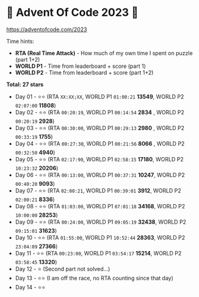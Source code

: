 # 🎁 Advent Of Code 2023 🎄

https://adventofcode.com/2023

Time hints:
- **RTA (Real Time Attack)** - How much of my own time I spent on puzzle (part 1+2)
- **WORLD P1** - Time from leaderboard + score (part 1)
- **WORLD P2** - Time from leaderboard + score (part 1+2)

**Total: 27 stars**

* Day 01 - ⭐⭐ (RTA `XX:XX;XX`, WORLD P1 `01:00:21` **13549**, WORLD P2 `02:07:00` **11808**)
* Day 02 - ⭐⭐ (RTA `00:20:19`, WORLD P1 `00:14:54` **2834** , WORLD P2 `00:20:19` **2928**)
* Day 03 - ⭐⭐ (RTA `00:30:00`, WORLD P1 `00:29:13` **2980** , WORLD P2 `00:33:19` **1755**)
* Day 04 - ⭐⭐ (RTA `00:27:30`, WORLD P1 `00:21:56` **8066** , WORLD P2 `00:32:50` **4940**)
* Day 05 - ⭐⭐ (RTA `02:17:90`, WORLD P1 `02:58:15` **17180**, WORLD P2 `10:23:32` **20206**)
* Day 06 - ⭐⭐ (RTA `00:13:00`, WORLD P1 `00:37:31` **10247**, WORLD P2 `00:40:20` **9093**)
* Day 07 - ⭐⭐ (RTA `02:00:21`, WORLD P1 `00:39:01` **3912**,  WORLD P2 `02:00:21` **8336**)
* Day 08 - ⭐⭐ (RTA `01:03:00`, WORLD P1 `07:01:18` **34168**, WORLD P2 `10:00:00` **28253**)
* Day 09 - ⭐⭐ (RTA `00:24:00`, WORLD P1 `09:05:19` **32438**, WORLD P2 `09:15:01` **31623**)
* Day 10 - ⭐⭐ (RTA `01:55:00`, WORLD P1 `10:52:44` **28363**, WORLD P2 `23:04:09` **27366**)
* Day 11 - ⭐⭐ (RTA `00:23:00`, WORLD P1 `03:54:17` **15214**, WORLD P2 `03:58:45` **13320**)
* Day 12 - ⭐ (Second part not solved...)
* Day 13 - ⭐⭐ (I am off the race, no RTA counting since that day)
* Day 14 - ⭐⭐
